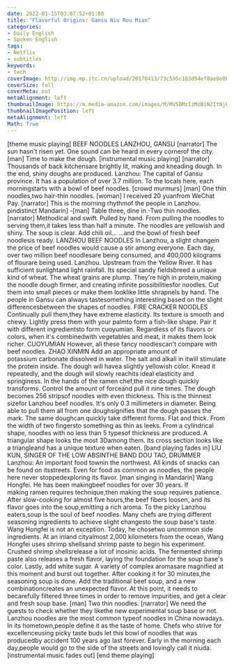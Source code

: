 ```yaml
---
date: 2022-01-15T03:07:52+01:00
title: "Flavorful Origins: Gansu Niu Rou Mian"
categories:
- Daily English
- Spoken English
tags:
- Netflix
- subtitles
keywords:
- tech
coverImage: http://img.mp.itc.cn/upload/20170413/73c595c163d94ef0ae8e06945dada0ce_th.jpg
coverSize: full
coverMeta: out
metaAlignment: left
thumbnailImage: https://m.media-amazon.com/images/M/MV5BMzIzMzBiN2ItNjQ3Ni00NDRlLThkMDItNjJiZWRkNDIzNDNkXkEyXkFqcGdeQXVyODYyNTM1Nzk@._V1_FMjpg_UX1000_.jpg
thumbnailImagePosition: left
metaAlignment: left
Math: True
---
```


<!--more-->
[theme music playing]
BEEF NOODLES
LANZHOU, GANSU
[narrator] The sun hasn't risen yet.
One sound can be heard in every cornerof the city.
[man] Time to make the dough.
[instrumental music playing]
[narrator] Thousands of back kitchensare brightly lit,
making and kneading dough.
In the end, shiny doughs are produced.
Lanzhou: The capital of Gansu province.
It has a population of over 3.7 million.
To the locals here, each morningstarts with a bowl of beef noodles.
[crowd murmurs]
[man] One thin noodles,two hair-thin noodles.
[woman] I received 20 yuanfrom WeChat Pay.
[narrator] This is the morning rhythmof the people in Lanzhou.
pindistinct Mandarin]
-[man] Table three, dine in.-Two thin noodles.
[narrator] Methodical and swift.
Pulled by hand.
From pulling the noodles to serving them,it takes less than half a minute.
The noodles are yellowish and shiny.
The soup is clear.
Add chili oil…
…and the bowl of fresh beef noodlesis ready.
LANZHOU BEEF NOODLES
In Lanzhou, a slight changein the price of beef noodles
would cause a stir among everyone.
Each day, over two million beef noodlesare being consumed,
and 400,000 kilograms of flourare being used.
Lanzhou. Upstream from the Yellow River.
It has sufficient sunlightand light rainfall.
Its special sandy fieldsbreed a unique kind of wheat.
The wheat grains are plump.
They're high in protein,making the noodle dough firmer,
and creating infinite possibilitiesfor noodles.
Cut them into small pieces
or make them looklike little shrapnels by hand.
The people in Gansu can always tastesomething interesting
based on the slight differencesbetween the shapes of noodles.
FIRE CRACKER NOODLES
Continually pull them,they have extreme elasticity.
Its texture is smooth and chewy.
Lightly press them with your palmto form a fish-like shape.
Pair it with different ingredientsto form cuoyumian.
Regardless of its flavors or colors,
when it's combinedwith vegetables and meat,
it makes them look richer.
CUOYUMIAN
However, all these fancy noodlescan't compare with beef noodles.
ZHAO XINMIN
Add an appropriate amount of potassium carbonate dissolved in water.
The salt and alkali in itwill stimulate the protein inside.
The dough will havea slightly yellowish color.
Knead it repeatedly,
and the dough will slowly reachits ideal elasticity and springiness.
In the hands of the ramen chef,the nice dough quickly transforms.
Control the amount of forceand pull it nine times.
The dough becomes 256 stripsof noodles with even thickness.
This is the thinnest sizefor Lanzhou beef noodles.
It's only 0.3 millimeters in diameter.
Being able to pull them all from one doughsignifies that the dough passes the mark.
The same doughcan quickly take different forms.
Flat and thick.
From the width of two fingersto something as thin as leeks.
From a cylindrical shape,
noodles with no less than 5 typesof thickness are produced.
A triangular shape looks the most 3Damong them.
Its cross section looks like a triangleand has a unique texture when eaten.
[band playing fades in]
LIU KUN, SINGER OF THE LOW ABSINTHE BAND
DOU TAO, DRUMMER
Lanzhou: An important food townin the northwest.
All kinds of snacks can be found on itsstreets.
Even for food as common as noodles,
the people here never stoppedexploring its flavor.
[man singing in Mandarin]
Wang Hongfei. He has been makingbeef noodles for over 30 years.
If making ramen requires technique,then making the soup requires patience.
After slow-cooking for almost five hours,the beef fibers loosen,
and its flavor goes into the soup,emitting a rich aroma.
To the picky Lanzhou eaters,soup is the soul of beef noodles.
Many chefs are trying different seasoning ingredients
to achieve slight changesto the soup base's taste.
Wang Hongfei is not an exception.
Today, he chosetwo uncommon side ingredients.
At an inland cityalmost 2,000 kilometers from the ocean,
Wang Hongfei uses shrimp shellsand shrimp paste
to begin his experiment.
Crushed shrimp shellsrelease a lot of inosinic acids.
The fermented shrimp paste also releases a fresh flavor,
laying the foundation for the soup base's color.
Lastly, add white sugar.
A variety of complex aromasare magnified at this moment
and burst out together.
After cooking it for 30 minutes,the seasoning soup is done.
Add the traditional beef soup,
and a new combinationcreates an unexpected flavor.
At this point, it needs to becarefully filtered three times
in order to remove impurities,
and get a clear and fresh soup base.
[man] Two thin noodles.
[narrator] We need the guests
to check whether they likethe new experimental soup base or not.
Lanzhou noodles are the most common typeof noodles in China nowadays.
In its hometown,people define it as the taste of home.
Chefs who strive for excellenceusing picky taste buds
let this bowl of noodles that was producedby accident 100 years ago last forever.
Early in the morning each day,people would go to the side of the streets
and lovingly call it niuda.
[instrumental music fades out]
[end theme playing]
